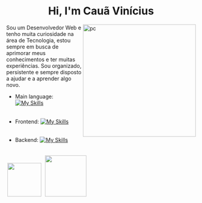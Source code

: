 <h1 align="center">Hi, I'm Cauã Vinícius</h1>

<img src="https://img.freepik.com/vetores-gratis/ilustracao-do-conceito-de-programacao_114360-1351.jpg" width="300px" min-width="300px" max-width="300px" align="right" alt="pc">

<p align="left"> 
Sou um Desenvolvedor Web e tenho muita curiosidade na área de Tecnologia, estou sempre em busca de aprimorar meus conhecimentos e ter muitas experiências. Sou organizado, persistente e sempre disposto a ajudar e a aprender algo novo. 
</p>

- Main language: [![My Skills](https://skillicons.dev/icons?i=js,html,css,wasm)](https://skillicons.dev)
  ######
- Frontend: [![My Skills](https://skillicons.dev/icons?i=js,html,css,wasm)](https://skillicons.dev)
  ######
- Backend: [![My Skills](https://skillicons.dev/icons?i=js,html,css,wasm)](https://skillicons.dev)
  ######

  

<p align="left" >
  <a href="https://www.linkedin.com/in/cau%C3%A3-vin%C3%ADcius-silva-barbosa-a29781231/" alt="Linkedin">
  <img width="90" hspace="3" src="https://img.shields.io/badge/-Linkedin-0e76a8?style=flat-square&logo=Linkedin&logoColor=white&link=LINK-DO-SEU-LINKEDIN" /></a>

  <a href="https://wa.me/5587996110447" alt="WhatsApp">
  <img hspace="3" width="110" src="https://img.shields.io/badge/-WhatsApp-25d366?style=flat-square&labelColor=25d366&logo=whatsapp&logoColor=white&link=API-DO-SEU-WHATSAPP"/></a>
</p>
